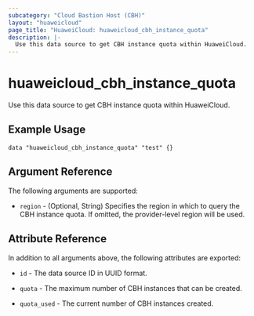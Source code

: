 ```yaml
---
subcategory: "Cloud Bastion Host (CBH)"
layout: "huaweicloud"
page_title: "HuaweiCloud: huaweicloud_cbh_instance_quota"
description: |-
  Use this data source to get CBH instance quota within HuaweiCloud.
---
```


# huaweicloud_cbh_instance_quota

Use this data source to get CBH instance quota within HuaweiCloud.

## Example Usage

```hcl
data "huaweicloud_cbh_instance_quota" "test" {}
```

## Argument Reference

The following arguments are supported:

* `region` - (Optional, String) Specifies the region in which to query the CBH instance quota.
  If omitted, the provider-level region will be used.

## Attribute Reference

In addition to all arguments above, the following attributes are exported:

* `id` - The data source ID in UUID format.

* `quota` - The maximum number of CBH instances that can be created.

* `quota_used` - The current number of CBH instances created.
